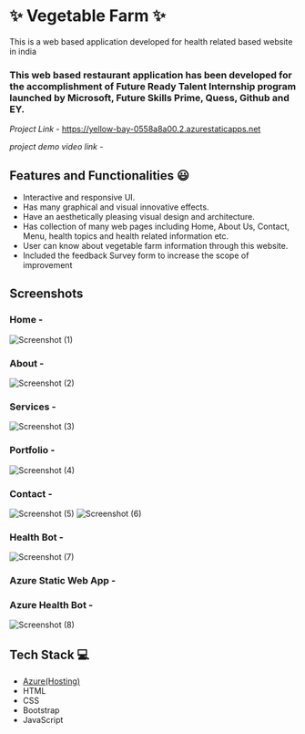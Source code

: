 # ✨ Vegetable Farm  ✨

This is a web based application developed for health related based website in india

### This web based restaurant application has been developed for the accomplishment of Future Ready Talent Internship program launched by Microsoft, Future Skills Prime, Quess, Github and EY.


*Project Link* -  https://yellow-bay-0558a8a00.2.azurestaticapps.net

*project demo  video link* -


## Features and Functionalities 😃

- Interactive and responsive UI.
- Has many graphical and visual innovative effects.
- Have an aesthetically pleasing visual design and architecture.
- Has collection of many web pages including Home, About Us, Contact, Menu, health topics and health related information etc.
- User can know about vegetable farm information through this website.
- Included the feedback Survey form to increase the scope of improvement 

## Screenshots





   

### Home -
![Screenshot (1)](https://user-images.githubusercontent.com/118350717/208587439-e518739a-7913-42b7-bb43-215a63c155ce.png)
























### About -
![Screenshot (2)](https://user-images.githubusercontent.com/118350717/208587464-cb2f6d51-b6f9-481a-82e3-f8384cd1161d.png)






























### Services -
![Screenshot (3)](https://user-images.githubusercontent.com/118350717/208587470-bab3eb14-c70d-4c7b-8e49-8de8cb4d5389.png)
































### Portfolio -
![Screenshot (4)](https://user-images.githubusercontent.com/118350717/208587495-14a5cae0-0c5e-4132-b0cf-fe2549b52fee.png)



































### Contact -
![Screenshot (5)](https://user-images.githubusercontent.com/118350717/208587513-9311b1ce-3bc5-4871-95d5-f286cecf3111.png)
![Screenshot (6)](https://user-images.githubusercontent.com/118350717/208587526-c446ad48-1f11-4b80-93a8-8a3ab0612fa7.png)































### Health Bot -
![Screenshot (7)](https://user-images.githubusercontent.com/118350717/208587549-dd44d3f2-ca6c-4764-a0d9-7ac392307b10.png)




























### Azure Static Web App -






































### Azure Health Bot -
![Screenshot (8)](https://user-images.githubusercontent.com/118350717/208587626-1bcd05f7-459d-4e6f-8c4e-d77111fb3810.png)
































## Tech Stack 💻

- [Azure(Hosting)](https://azure.microsoft.com/en-in/features/azure-portal/)
- HTML
- CSS
- Bootstrap
- JavaScript
